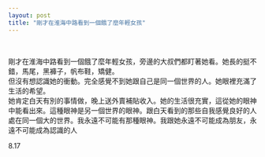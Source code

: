 ```yaml
---
layout: post
title: "剛才在淮海中路看到一個餓了麼年輕女孩"
---
```


  
&nbsp;
&nbsp;

剛才在淮海中路看到一個餓了麼年輕女孩，旁邊的大叔們都盯著她看。她長的挺不錯，馬尾，黑褲子，帆布鞋，矯健。
<br>但沒有想認識她的衝動。完全感覺不到她跟自己是同一個世界的人。她眼裡充滿了生活的希望。
<br>她肯定白天有別的事情做，晚上送外賣補貼收入。她的生活很充實，這從她的眼神中能看出來。這種眼神是另一個世界的眼神。跟白天看到的那些自我感覺良好的人處在同一個大的世界。我永遠不可能有那種眼神。我跟她永遠不可能成為朋友，永遠不可能成為認識的人

8.17